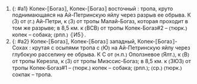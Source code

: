 ---
---

1. {: #a1} Копек-⟦Богаз⟧, Копек-⟦Богаз⟧ восточный
: тропа, круто поднимающаяся на Ай-Петринскую яйлу через разрыв ее обрыва. К ⦅З⦆ от ⦅г.⦆ Ай-Петри, к ⦅З⦆ от тропы Малай-Богаз, которая проходит в том же разрыве; в 8,5 км. к ⦅ВСВ⦆ от тропы Копек-Богаз#2 – ⦅тюрк.⦆ копек – собака; ⦅рпл.⦆ ⦃И5⦄.
2. {: #a2} Копек-⟦Богаз⟧, Копек-⟦Богаз⟧ западный, Копек-⟦Богаз⟧-Сохах
: крутая с осыпями тропа с ⦅Ю⦆ на Ай-Петринскую яйлу через глубокую расселину ее обрыва. К С от ⦅н.п.⦆ Оползневое ⦅Ялт.⦆, к ⦅В⦆ от тропы Керезла, к ⦅З⦆ от тропы Миэссис-Богаз; в 8,5 км. к ⦅ЗЮЗ⦆ от тропы Копек-Богаз#1 – ⦅тюрк.⦆ копек – собака; ⦅рпл.⦆; ⦅ср.⦆ ⦅тюрк.⦆ сокпак – тропа.
